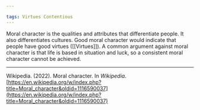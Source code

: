 ```yaml
---

tags: Virtues Contentious
---
```


Moral character is the qualities and attributes that differentiate people. It also differentiates cultures. Good moral character would indicate that people have good virtues ([[Virtues]]). A common argument against moral character is that life is based in situation and luck, so a consistent moral character cannot be achieved.

---

Wikipedia. (2022). Moral character. In _Wikipedia_. [https://en.wikipedia.org/w/index.php?title=Moral_character&oldid=1116590037](https://en.wikipedia.org/w/index.php?title=Moral_character&oldid=1116590037)